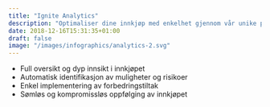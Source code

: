 ```yaml
---
title: "Ignite Analytics"
description: "Optimaliser dine innkjøp med enkelhet gjennom vår unike plattform for strategisk innkjøp"
date: 2018-12-16T15:31:35+01:00
draft: false
image: "/images/infographics/analytics-2.svg"
---
```


+ <i class="fas fa-chart-bar" style="color: #3C6FE9"></i>Full oversikt og dyp ​innsikt i innkjøpet
+ <i class="fas fa-exclamation-triangle" style="color: #3C6FE9"></i>Automatisk identifikasjon av muligheter og risikoer
+ <i class="fas fa-magic" style="color: #3C6FE9"></i> Enkel implementering ​av forbedringstiltak         
+ <i class="fas fa-sync" style="color: #3C6FE9"></i> Sømløs og kompromissløs ​oppfølging av innkjøpet

